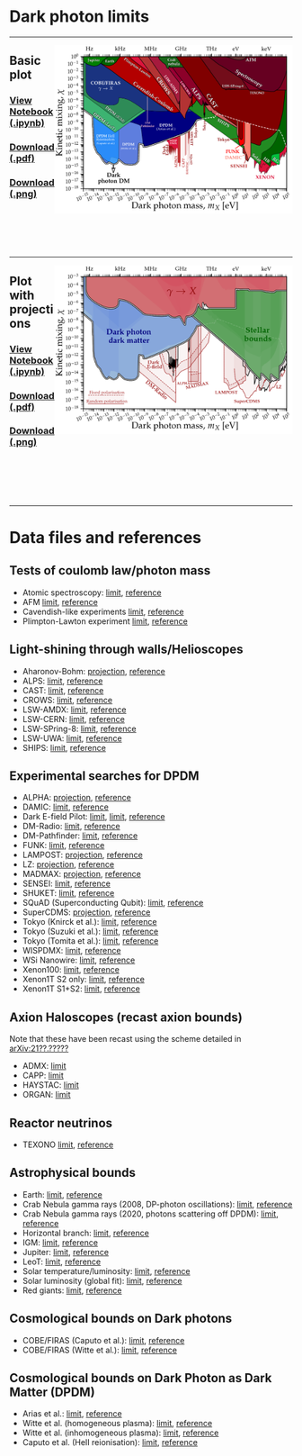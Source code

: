 # Dark photon limits
---
[<img align="right" height="300" src="../plots/plots_png/DarkPhoton.png">](https://github.com/cajohare/AxionLimits/raw/master/plots/plots_png/DarkPhoton.png)
## Basic plot
### [View Notebook (.ipynb)](https://github.com/cajohare/AxionLimits/blob/master/DarkPhoton.ipynb)
### [Download (.pdf)](https://github.com/cajohare/AxionLimits/raw/master/plots/DarkPhoton.pdf)
### [Download (.png)](https://github.com/cajohare/AxionLimits/raw/master/plots/plots_png/DarkPhoton.png)
### &nbsp;
### &nbsp;
---
[<img align="right" height="300" src="../plots/plots_png/DarkPhoton_with_Projections.png">](https://github.com/cajohare/AxionLimits/raw/master/plots/plots_png/DarkPhoton_with_Projections.png)
## Plot with projections
### [View Notebook (.ipynb)](https://github.com/cajohare/AxionLimits/blob/master/DarkPhoton.ipynb)
### [Download (.pdf)](https://github.com/cajohare/AxionLimits/raw/master/plots/DarkPhoton_with_Projections.pdf)
### [Download (.png)](https://github.com/cajohare/AxionLimits/raw/master/plots/plots_png/DarkPhoton_with_Projections.png)
### &nbsp;
### &nbsp;
---
# Data files and references

## Tests of coulomb law/photon mass
* Atomic spectroscopy: [limit](https://github.com/cajohare/AxionLimits/raw/master/limit_data/DarkPhoton/Spectroscopy.txt), [reference](https://arxiv.org/abs/1008.3536)
* AFM [limit](https://github.com/cajohare/AxionLimits/raw/master/limit_data/DarkPhoton/AFM.txt), [reference](https://arxiv.org/abs/2008.02209)
* Cavendish-like experiments [limit](https://github.com/cajohare/AxionLimits/raw/master/limit_data/DarkPhoton/Coulomb.txt), [reference](https://arxiv.org/abs/2008.02209)
* Plimpton-Lawton experiment [limit](https://github.com/cajohare/AxionLimits/raw/master/limit_data/DarkPhoton/PlimptonLawton.txt), [reference](https://arxiv.org/abs/2008.02209)

## Light-shining through walls/Helioscopes
* Aharonov-Bohm: [projection](https://github.com/cajohare/AxionLimits/raw/master/limit_data/DarkPhoton/Projections/AharonovBohm.txt), [reference](https://arxiv.org/abs/1603.01282)
* ALPS: [limit](https://github.com/cajohare/AxionLimits/raw/master/limit_data/DarkPhoton/ALPS.txt), [reference](https://arxiv.org/abs/1004.1313)
* CAST: [limit](https://github.com/cajohare/AxionLimits/raw/master/limit_data/DarkPhoton/CAST.txt), [reference](https://arxiv.org/abs/0801.1527)
* CROWS: [limit](https://github.com/cajohare/AxionLimits/raw/master/limit_data/DarkPhoton/CROWS.txt), [reference](https://arxiv.org/abs/1310.8098)
* LSW-AMDX: [limit](https://github.com/cajohare/AxionLimits/raw/master/limit_data/DarkPhoton/LSW_ADMX.txt), [reference](https://arxiv.org/abs/1410.5244)
* LSW-CERN: [limit](https://github.com/cajohare/AxionLimits/raw/master/limit_data/DarkPhoton/LSW_CERN.txt), [reference](https://arxiv.org/abs/1207.3275)
* LSW-SPring-8: [limit](https://github.com/cajohare/AxionLimits/raw/master/limit_data/DarkPhoton/SPring-8.txt), [reference](https://arxiv.org/abs/1502.04490)
* LSW-UWA: [limit](https://github.com/cajohare/AxionLimits/raw/master/limit_data/DarkPhoton/LSW_UWA.txt), [reference](https://arxiv.org/abs/1003.0964)
* SHIPS: [limit](https://github.com/cajohare/AxionLimits/raw/master/limit_data/DarkPhoton/SHIPS.txt), [reference](https://arxiv.org/abs/1502.04490)


## Experimental searches for DPDM
* ALPHA: [projection](https://github.com/cajohare/AxionLimits/raw/master/limit_data/DarkPhoton/Projections/ALPHA.txt), [reference](https://arxiv.org/abs/2006.06836)
* DAMIC: [limit](https://github.com/cajohare/AxionLimits/raw/master/limit_data/DarkPhoton/DAMIC.txt), [reference](https://arxiv.org/abs/1907.12628)
* Dark E-field Pilot: [limit](https://github.com/cajohare/AxionLimits/raw/master/limit_data/DarkPhoton/DarkEfield.txt), [limit](https://github.com/cajohare/AxionLimits/raw/master/limit_data/DarkPhoton/Projections/DarkEfield.txt), [reference](https://arxiv.org/abs/2101.02805)
* DM-Radio: [limit](https://github.com/cajohare/AxionLimits/raw/master/limit_data/DarkPhoton/Projections/DMRadio.txt), [reference](https://irwinlab.sites.stanford.edu/dark-matter-radio-dmradio)
* DM-Pathfinder: [limit](https://github.com/cajohare/AxionLimits/raw/master/limit_data/DarkPhoton/DM-Pathfinder.txt), [reference](https://arxiv.org/abs/1906.08814)
* FUNK: [limit](https://github.com/cajohare/AxionLimits/raw/master/limit_data/DarkPhoton/FUNK.txt), [reference](https://arxiv.org/abs/2003.13144)
* LAMPOST: [projection](https://github.com/cajohare/AxionLimits/raw/master/limit_data/DarkPhoton/Projections/LAMPOST.txt), [reference](https://arxiv.org/abs/1803.11455)
* LZ: [projection](https://github.com/cajohare/AxionLimits/raw/master/limit_data/DarkPhoton/Projections/LZ.txt), [reference](https://arxiv.org/abs/2102.11740)
* MADMAX: [projection](https://github.com/cajohare/AxionLimits/raw/master/limit_data/DarkPhoton/Projections/MADMAX.txt), [reference](https://arxiv.org/abs/2006.06836)
* SENSEI: [limit](https://github.com/cajohare/AxionLimits/raw/master/limit_data/DarkPhoton/SENSEI.txt), [reference](https://journals.aps.org/prl/abstract/10.1103/PhysRevLett.125.171802)
* SHUKET: [limit](https://github.com/cajohare/AxionLimits/raw/master/limit_data/DarkPhoton/SHUKET.txt), [reference](https://arxiv.org/abs/1905.05579)
* SQuAD (Superconducting Qubit): [limit](https://github.com/cajohare/AxionLimits/raw/master/limit_data/DarkPhoton/SQuAD.txt), [reference](https://arxiv.org/abs/2008.12231)
* SuperCDMS: [projection](https://github.com/cajohare/AxionLimits/raw/master/limit_data/DarkPhoton/Projections/SuperCDMS.txt), [reference](https://link.springer.com/article/10.1007/JHEP06(2017)087)
* Tokyo (Knirck et al.): [limit](https://github.com/cajohare/AxionLimits/raw/master/limit_data/DarkPhoton/Tokyo-Knirck.txt), [reference](https://arxiv.org/abs/1806.05120)
* Tokyo (Suzuki et al.): [limit](https://github.com/cajohare/AxionLimits/raw/master/limit_data/DarkPhoton/Tokyo-Dish.txt), [reference](https://arxiv.org/abs/2003.13144)
* Tokyo (Tomita et al.): [limit](https://github.com/cajohare/AxionLimits/raw/master/limit_data/DarkPhoton/Tokyo-Tomita.txt), [reference](https://arxiv.org/abs/2006.02828)
* WISPDMX: [limit](https://github.com/cajohare/AxionLimits/raw/master/limit_data/DarkPhoton/WISPDMX.txt), [reference](https://arxiv.org/abs/1907.12449)
* WSi Nanowire: [limit](https://github.com/cajohare/AxionLimits/raw/master/limit_data/DarkPhoton/WSi_Nanowire.txt), [reference](https://arxiv.org/abs/1903.05101)
* Xenon100: [limit](https://github.com/cajohare/AxionLimits/raw/master/limit_data/DarkPhoton/Xenon100.txt), [reference](https://link.springer.com/article/10.1007%2FJHEP06%282017%29087)
* Xenon1T S2 only: [limit](https://github.com/cajohare/AxionLimits/raw/master/limit_data/DarkPhoton/Xenon1T.txt), [reference](https://arxiv.org/abs/1907.11485)
* Xenon1T S1+S2: [limit](https://github.com/cajohare/AxionLimits/raw/master/limit_data/DarkPhoton/Xenon1T_S1S2.txt), [reference](https://arxiv.org/abs/2006.09721)

## Axion Haloscopes (recast axion bounds)
Note that these have been recast using the scheme detailed in [arXiv:21??.?????](https://arxiv.org/abs/2105.?????)
* ADMX: [limit](https://github.com/cajohare/AxionLimits/raw/master/limit_data/DarkPhoton/ADMX.txt)
* CAPP: [limit](https://github.com/cajohare/AxionLimits/raw/master/limit_data/DarkPhoton/CAPP.txt)
* HAYSTAC: [limit](https://github.com/cajohare/AxionLimits/raw/master/limit_data/DarkPhoton/HAYSTAC.txt)
* ORGAN: [limit](https://github.com/cajohare/AxionLimits/raw/master/limit_data/DarkPhoton/ORGAN.txt)

## Reactor neutrinos
* TEXONO [limit](https://github.com/cajohare/AxionLimits/raw/master/limit_data/DarkPhoton/TEXONO.txt), [reference](https://arxiv.org/abs/1804.10777)

## Astrophysical bounds
* Earth: [limit](https://github.com/cajohare/AxionLimits/raw/master/limit_data/DarkPhoton/Earth.txt), [reference](https://arxiv.org/abs/1002.0329)
* Crab Nebula gamma rays (2008, DP-photon oscillations): [limit](https://github.com/cajohare/AxionLimits/raw/master/limit_data/DarkPhoton/Crab.txt), [reference](https://arxiv.org/abs/0810.5501)
* Crab Nebula gamma rays (2020, photons scattering off DPDM): [limit](https://github.com/cajohare/AxionLimits/raw/master/limit_data/DarkPhoton/Crab_2.txt), [reference](https://arxiv.org/abs/2002.01796)
* Horizontal branch: [limit](https://github.com/cajohare/AxionLimits/raw/master/limit_data/DarkPhoton/HB.txt), [reference](https://arxiv.org/abs/1305.2920)
* IGM: [limit](https://github.com/cajohare/AxionLimits/raw/master/limit_data/DarkPhoton/IGM.txt), [reference](https://arxiv.org/abs/1509.00039)
* Jupiter: [limit](https://github.com/cajohare/AxionLimits/raw/master/limit_data/DarkPhoton/Jupiter.txt), [reference](https://arxiv.org/abs/1002.0329)
* LeoT: [limit](https://github.com/cajohare/AxionLimits/raw/master/limit_data/DarkPhoton/LeoT.txt), [reference](https://arxiv.org/abs/1903.12190)
* Solar temperature/luminosity: [limit](https://github.com/cajohare/AxionLimits/raw/master/limit_data/DarkPhoton/Solar.txt), [reference](https://arxiv.org/abs/1305.2920)
* Solar luminosity (global fit): [limit](https://github.com/cajohare/AxionLimits/raw/master/limit_data/DarkPhoton/Solar-Global.txt), [reference](https://arxiv.org/abs/1501.01639)
* Red giants: [limit](https://github.com/cajohare/AxionLimits/raw/master/limit_data/DarkPhoton/RG.txt), [reference](https://arxiv.org/abs/1305.2920)

## Cosmological bounds on Dark photons
* COBE/FIRAS (Caputo et al.): [limit](https://github.com/cajohare/AxionLimits/raw/master/limit_data/DarkPhoton/COBEFIRAS.txt), [reference](https://arxiv.org/abs/2002.05165)
* COBE/FIRAS (Witte et al.): [limit](https://github.com/cajohare/AxionLimits/raw/master/limit_data/DarkPhoton/COBEFIRAS.txt), [reference](https://arxiv.org/abs/1911.05086)

## Cosmological bounds on Dark Photon as Dark Matter (DPDM)
* Arias et al.: [limit](https://github.com/cajohare/AxionLimits/raw/master/limit_data/DarkPhoton/Cosmology_Arias.txt), [reference](https://arxiv.org/abs/1201.5902)
* Witte et al. (homogeneous plasma): [limit](https://github.com/cajohare/AxionLimits/raw/master/limit_data/DarkPhoton/Cosmology_Witte_homogeneous.txt), [reference](https://arxiv.org/abs/1911.05086)
* Witte et al. (inhomogeneous plasma): [limit](https://github.com/cajohare/AxionLimits/raw/master/limit_data/DarkPhoton/Cosmology_Witte_inhomogeneous.txt), [reference](https://arxiv.org/abs/2003.13698)
* Caputo et al. (HeII reionisation): [limit](https://github.com/cajohare/AxionLimits/raw/master/limit_data/DarkPhoton/Cosmology_Caputo_HeII.txt), [reference](https://arxiv.org/abs/2002.05165)
